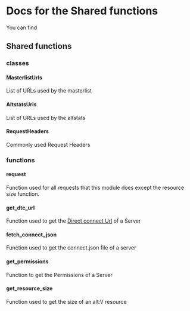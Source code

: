 # Docs for the Shared functions

You can find  

## Shared functions

### classes
#### MasterlistUrls

List of URLs used by the masterlist

#### AltstatsUrls

List of URLs used by the altstats

#### RequestHeaders

Commonly used Request Headers

### functions
#### request

Function used for all requests that this module does except the resource size function.

#### get_dtc_url

Function used to get the [Direct connect Url](https://docs.altv.mp/articles/connectprotocol.html) of a Server

#### fetch_connect_json

Function used to get the connect.json file of a server

#### get_permissions

Function to get the Permissions of a Server

#### get_resource_size

Function used to get the size of an alt:V resource
